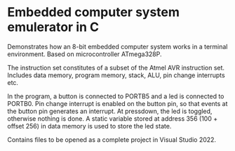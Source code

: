 # Embedded computer system emulerator in C
Demonstrates how an 8-bit embedded computer system works in a terminal environment. 
Based on microcontroller ATmega328P.

The instruction set constitutes of a subset of the Atmel AVR instruction set. 
Includes data memory, program memory, stack, ALU, pin change interrupts etc.

In the program, a button is connected to PORTB5 and a led is connected to PORTB0.
Pin change interrupt is enabled on the button pin, so that events at the button pin
generates an interrupt. At pressdown, the led is toggled, otherwise nothing is done.
A static variable stored at address 356 (100 + offset 256) in data memory is used to 
store the led state.

Contains files to be opened as a complete project in Visual Studio 2022.